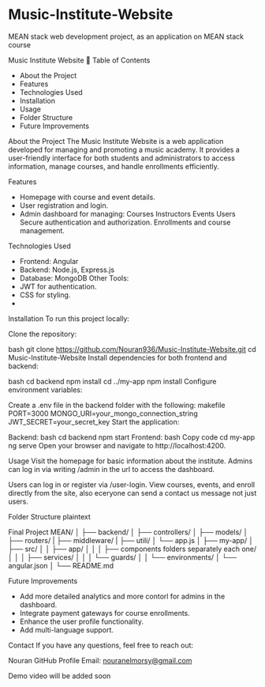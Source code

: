 # Music-Institute-Website
MEAN stack web development project, as an application on MEAN stack course

Music Institute Website 🎵
Table of Contents
- About the Project
- Features
- Technologies Used
- Installation
- Usage
- Folder Structure
- Future Improvements

About the Project
The Music Institute Website is a web application developed for managing and promoting a music academy. It provides a user-friendly interface for both students and administrators to access information, manage courses, and handle enrollments efficiently.

Features
- Homepage with course and event details.
- User registration and login.
- Admin dashboard for managing:
  Courses
  Instructors
  Events
  Users
  Secure authentication and authorization.
  Enrollments and course management.
  
Technologies Used
- Frontend: Angular
- Backend: Node.js, Express.js
- Database: MongoDB
Other Tools:
- JWT for authentication.
- CSS for styling.
- 
Installation
To run this project locally:

Clone the repository:

bash
git clone https://github.com/Nouran936/Music-Institute-Website.git
cd Music-Institute-Website
Install dependencies for both frontend and backend:

bash
cd backend
npm install
cd ../my-app
npm install
Configure environment variables:

Create a .env file in the backend folder with the following:
makefile
PORT=3000
MONGO_URI=your_mongo_connection_string
JWT_SECRET=your_secret_key
Start the application:

Backend:
bash
cd backend
npm start
Frontend:
bash
Copy code
cd my-app
ng serve
Open your browser and navigate to http://localhost:4200.

Usage
Visit the homepage for basic information about the institute.
Admins can log in via writing /admin in the url to access the dashboard.

Users can log in or register via /user-login.
View courses, events, and enroll directly from the site, also eceryone can send a contact us message not just users.

Folder Structure
plaintext

Final Project MEAN/
│
├── backend/
│   ├── controllers/
│   ├── models/
│   ├── routers/
|   ├── middleware/
|   ├── utili/
│   └── app.js
│
├── my-app/
│   ├── src/
│   │   ├── app/
│   │   │   ├── components folders separately each one/
│   │   │   ├── services/
│   │   │   └── guards/
│   │   └── environments/
│   └── angular.json
│
└── README.md


Future Improvements
- Add more detailed analytics and more contorl for admins in the dashboard.
- Integrate payment gateways for course enrollments.
- Enhance the user profile functionality.
- Add multi-language support.


Contact
If you have any questions, feel free to reach out:

Nouran
GitHub Profile
Email: nouranelmorsy@gmail.com

Demo video will be added soon
